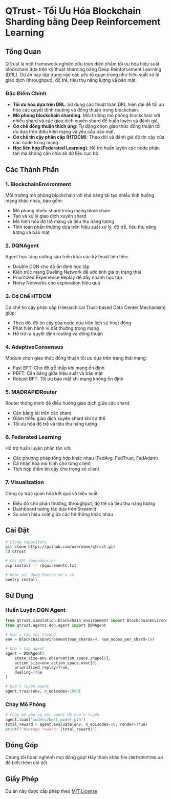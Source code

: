 # QTrust - Tối Ưu Hóa Blockchain Sharding bằng Deep Reinforcement Learning

## Tổng Quan

QTrust là một framework nghiên cứu toàn diện nhằm tối ưu hóa hiệu suất blockchain dựa trên kỹ thuật sharding bằng Deep Reinforcement Learning (DRL). Dự án này tập trung vào các yếu tố quan trọng như hiệu suất xử lý giao dịch (throughput), độ trễ, tiêu thụ năng lượng và bảo mật.

### Đặc Điểm Chính

- **Tối ưu hóa dựa trên DRL**: Sử dụng các thuật toán DRL hiện đại để tối ưu hóa các quyết định routing và đồng thuận trong blockchain.
- **Mô phỏng blockchain sharding**: Môi trường mô phỏng blockchain với nhiều shard và các giao dịch xuyên shard để huấn luyện và đánh giá.
- **Cơ chế đồng thuận thích ứng**: Tự động chọn giao thức đồng thuận tối ưu dựa trên điều kiện mạng và yêu cầu bảo mật.
- **Cơ chế tin cậy phân cấp (HTDCM)**: Theo dõi và đánh giá độ tin cậy của các node trong mạng.
- **Học liên hợp (Federated Learning)**: Hỗ trợ huấn luyện các node phân tán mà không cần chia sẻ dữ liệu cục bộ.

## Các Thành Phần

### 1. BlockchainEnvironment

Môi trường mô phỏng blockchain với khả năng tái tạo nhiều tình huống mạng khác nhau, bao gồm:
- Mô phỏng nhiều shard trong mạng blockchain
- Tạo và xử lý giao dịch xuyên shard
- Mô hình hóa độ trễ mạng và tiêu thụ năng lượng
- Tính toán phần thưởng dựa trên hiệu suất xử lý, độ trễ, tiêu thụ năng lượng và bảo mật

### 2. DQNAgent

Agent học tăng cường sâu triển khai các kỹ thuật tiên tiến:
- Double DQN cho độ ổn định học tập
- Kiến trúc mạng Dueling Network để ước tính giá trị trạng thái
- Prioritized Experience Replay để đẩy nhanh học tập
- Noisy Networks cho exploration hiệu quả

### 3. Cơ Chế HTDCM

Cơ chế tin cậy phân cấp (Hierarchical Trust-based Data Center Mechanism) giúp:
- Theo dõi độ tin cậy của node dựa trên lịch sử hoạt động
- Phát hiện hành vi bất thường trong mạng
- Hỗ trợ ra quyết định routing và đồng thuận

### 4. AdaptiveConsensus

Module chọn giao thức đồng thuận tối ưu dựa trên trạng thái mạng:
- Fast BFT: Cho độ trễ thấp khi mạng ổn định
- PBFT: Cân bằng giữa hiệu suất và bảo mật
- Robust BFT: Tối ưu bảo mật khi mạng không ổn định

### 5. MADRAPIDRouter

Router thông minh để điều hướng giao dịch giữa các shard:
- Cân bằng tải trên các shard
- Giảm thiểu giao dịch xuyên shard khi có thể
- Tối ưu hóa độ trễ và tiêu thụ năng lượng

### 6. Federated Learning

Hỗ trợ huấn luyện phân tán với:
- Các phương pháp tổng hợp khác nhau (FedAvg, FedTrust, FedAdam)
- Cá nhân hóa mô hình cho từng client
- Tích hợp điểm tin cậy cho trọng số client

### 7. Visualization

Công cụ trực quan hóa kết quả và hiệu suất:
- Biểu đồ cho phần thưởng, throughput, độ trễ và tiêu thụ năng lượng
- Dashboard tương tác dựa trên Streamlit
- So sánh hiệu suất giữa các hệ thống khác nhau

## Cài Đặt

```bash
# Clone repository
git clone https://github.com/username/qtrust.git
cd qtrust

# Cài đặt dependencies
pip install -r requirements.txt

# Hoặc sử dụng Poetry nếu có
poetry install
```

## Sử Dụng

### Huấn Luyện DQN Agent

```python
from qtrust.simulation.blockchain_environment import BlockchainEnvironment
from qtrust.agents.dqn.agent import DQNAgent

# Khởi tạo môi trường
env = BlockchainEnvironment(num_shards=4, num_nodes_per_shard=10)

# Khởi tạo agent
agent = DQNAgent(
    state_size=env.observation_space.shape[0],
    action_size=env.action_space.nvec[0],
    prioritized_replay=True,
    dueling=True
)

# Huấn luyện agent
agent.train(env, n_episodes=1000)
```

### Chạy Mô Phỏng

```python
# Chạy mô phỏng với agent đã huấn luyện
agent.load("models/best_model.pth")
total_reward = agent.evaluate(env, n_episodes=10, render=True)
print(f"Average reward: {total_reward}")
```

## Đóng Góp

Chúng tôi hoan nghênh mọi đóng góp! Hãy tham khảo file `CONTRIBUTING.md` để biết thêm chi tiết.

## Giấy Phép

Dự án này được cấp phép theo [MIT License](LICENSE). 